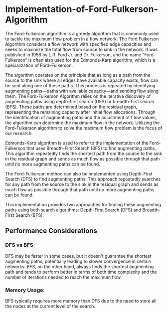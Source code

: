 # Implementation-of-Ford-Fulkerson-Algorithm
The Ford-Fulkerson algorithm is a greedy algorithm that is commonly used to tackle the maximum flow problem in a flow network. The Ford
Fulkerson Algorithm considers a flow network with specified
 edge capacities and seeks to maximize the total flow from
 source to sink in the network. It was published in 1956 by L.R.
 Ford Jr. and Dr. Fulkerson, and the name ”Ford–Fulkerson” is
 often also used for the Edmonds-Karp algorithm, which is a
 specialization of Ford–Fulkerson.

The algorithm operates on the principle that as long as
 a path from the source to the sink where all
edges have available capacity exists, flow can be sent along one of
 these paths. This process is repeated by identifying augmenting
 paths—paths with available capacity—and sending flow along
 them. The Ford-Fulkerson Algorithm relies on the iterative
 discovery of augmenting paths using depth-first search (DFS) or breadth-first search (BFS). These paths
 are determined based on the residual graph, representing
 the remaining capacity after initial flow allocations. Through
 the identification of augmenting paths and the adjustment of
 f
 low values, the algorithm can determine the maximum flow in
 the network. Utilizing the Ford-Fulkerson algorithm to solve
 the maximum flow problem is the focus of our research.


Edmonds-Karp algorithm is used to refer to the implementation of the Ford-Fulkerson 
that uses Breadth-First Search (BFS) to find augmenting paths. This algorithm repeatedly 
finds the shortest path from the source to the sink in the residual graph and sends as 
much flow as possible through that path until no more augmenting paths can be found.

The Ford-Fulkerson method can also be implemented using Depth-First Search (DFS) to find augmenting paths. 
This approach repeatedly searches for any path from the source to the sink in the residual graph and 
sends as much flow as possible through that path until no more augmenting paths can be found.

This implementation provides two approaches for finding these augmenting paths using both search algorithms: Depth-First Search (DFS) and Breadth-First Search (BFS).

## Performance Considerations
### DFS vs BFS:
DFS may be faster in some cases, but it doesn't guarantee the shortest augmenting paths, potentially leading to slower convergence in certain networks. BFS, on the other hand, always finds the shortest augmenting path and tends to perform better in terms of both time complexity and the number of iterations needed to reach the maximum flow.

### Memory Usage:
BFS typically requires more memory than DFS due to the need to store all the nodes at the current level of the search.
